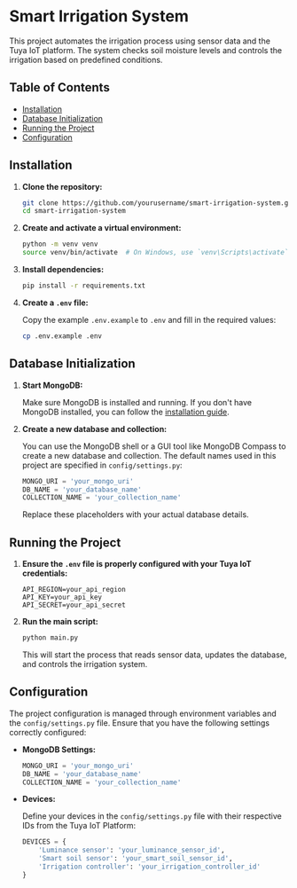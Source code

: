 # Smart Irrigation System

This project automates the irrigation process using sensor data and the Tuya IoT platform. The system checks soil moisture levels and controls the irrigation based on predefined conditions.

## Table of Contents

- [Installation](#installation)
- [Database Initialization](#database-initialization)
- [Running the Project](#running-the-project)
- [Configuration](#configuration)

## Installation

1. **Clone the repository:**

    ```sh
    git clone https://github.com/yourusername/smart-irrigation-system.git
    cd smart-irrigation-system
    ```

2. **Create and activate a virtual environment:**

    ```sh
    python -m venv venv
    source venv/bin/activate  # On Windows, use `venv\Scripts\activate`
    ```

3. **Install dependencies:**

    ```sh
    pip install -r requirements.txt
    ```

4. **Create a `.env` file:**

    Copy the example `.env.example` to `.env` and fill in the required values:

    ```sh
    cp .env.example .env
    ```

## Database Initialization

1. **Start MongoDB:**

    Make sure MongoDB is installed and running. If you don't have MongoDB installed, you can follow the [installation guide](https://docs.mongodb.com/manual/installation/).

2. **Create a new database and collection:**

    You can use the MongoDB shell or a GUI tool like MongoDB Compass to create a new database and collection. The default names used in this project are specified in `config/settings.py`:

    ```python
    MONGO_URI = 'your_mongo_uri'
    DB_NAME = 'your_database_name'
    COLLECTION_NAME = 'your_collection_name'
    ```

    Replace these placeholders with your actual database details.

## Running the Project

1. **Ensure the `.env` file is properly configured with your Tuya IoT credentials:**

    ```env
    API_REGION=your_api_region
    API_KEY=your_api_key
    API_SECRET=your_api_secret
    ```

2. **Run the main script:**

    ```sh
    python main.py
    ```

    This will start the process that reads sensor data, updates the database, and controls the irrigation system.

## Configuration

The project configuration is managed through environment variables and the `config/settings.py` file. Ensure that you have the following settings correctly configured:

- **MongoDB Settings:**

    ```python
    MONGO_URI = 'your_mongo_uri'
    DB_NAME = 'your_database_name'
    COLLECTION_NAME = 'your_collection_name'
    ```

- **Devices:**

    Define your devices in the `config/settings.py` file with their respective IDs from the Tuya IoT Platform:

    ```python
    DEVICES = {
        'Luminance sensor': 'your_luminance_sensor_id',
        'Smart soil sensor': 'your_smart_soil_sensor_id',
        'Irrigation controller': 'your_irrigation_controller_id'
    }
    ```
